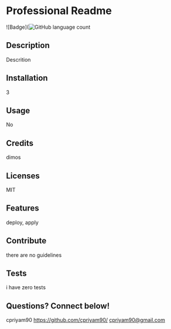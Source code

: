 
# Professional Readme

![Badge](![GitHub language count](https://img.shields.io/github/languages/count/cpriyam90/https://github.com/cpriyam90/)

## Description
Descrition

## Installation
3

## Usage
No 

## Credits
dimos

## Licenses
MIT

## Features
deploy, apply

## Contribute
there are no guidelines

## Tests
i have zero tests

## Questions? Connect below!
cpriyam90
https://github.com/cpriyam90/
cpriyam90@gmail.com

